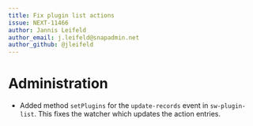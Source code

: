 ```yaml
---
title: Fix plugin list actions
issue: NEXT-11466
author: Jannis Leifeld
author_email: j.leifeld@snapadmin.net 
author_github: @jleifeld
---
```

# Administration
* Added method `setPlugins` for the `update-records` event in `sw-plugin-list`. This fixes the watcher which updates the action entries.
